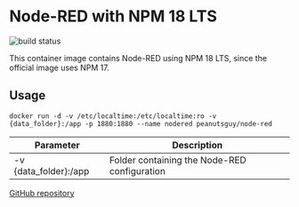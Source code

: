 # Node-RED with NPM 18 LTS
![build status](https://github.com/peanutsguy/node-red/actions/workflows/docker-image.yml/badge.svg)

This container image contains Node-RED using NPM 18 LTS, since the official image uses NPM 17.

## Usage
```docker
docker run -d -v /etc/localtime:/etc/localtime:ro -v {data_folder}:/app -p 1880:1880 --name nodered peanutsguy/node-red
```

| Parameter | Description |
| - | - |
| -v {data_folder}:/app | Folder containing the Node-RED configuration |

[GitHub repository](https://github.com/peanutsguy/node-red)